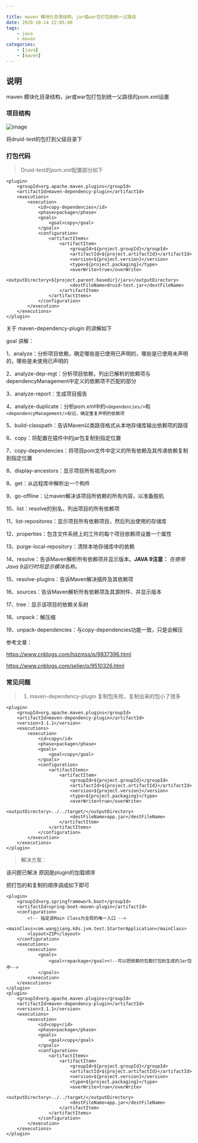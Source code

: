 ```yaml
---

title: maven 模块化目录结构，jar或war包打包到统一父路径
date: 2020-10-14 22:05:00
tags:
    - java
    - maven
categories:
    - [java]
    - [maven]
---
```


## 说明

maven 模块化目录结构，jar或war包打包到统一父路径的pom.xml设置

 <!-- more -->

### 项目结构

![image](/img/maven-package/image-20201012093409146.png)

将druid-test的包打到父级目录下

### 打包代码



> Druid-test的pom.xml配置部分如下



```
<plugin>
    <groupId>org.apache.maven.plugins</groupId>
    <artifactId>maven-dependency-plugin</artifactId>
    <executions>
        <execution>
            <id>copy-dependencies</id>
            <phase>package</phase>
            <goals>
                <goal>copy</goal>
            </goals>
            <configuration>
                <artifactItems>
                    <artifactItem>
                        <groupId>${project.groupId}</groupId>
                        <artifactId>${project.artifactId}</artifactId>
                        <version>${project.version}</version>
                        <type>${project.packaging}</type>
                        <overWrite>true</overWrite>
                        <outputDirectory>${project.parent.basedir}/jars</outputDirectory>
                        <destFileName>druid-test.jar</destFileName>
                    </artifactItem>
                </artifactItems>
            </configuration>
        </execution>
    </executions>
</plugin>
```



关于 maven-dependency-plugin 的讲解如下

goal 讲解：

1、analyze：分析项目依赖，确定哪些是已使用已声明的，哪些是已使用未声明的，哪些是未使用已声明的

2、analyze-dep-mgt：分析项目依赖，列出已解析的依赖项与dependencyManagement中定义的依赖项不匹配的部分

3、analyze-report：生成项目报告

4、analyze-duplicate：分析pom.xml中的`<dependencies/>`和`<dependencyManagement/>标记，确定重复声明的依赖项`

5、build-classpath：告诉Maven以类路径格式从本地存储库输出依赖项的路径

6、copy：将配置在插件中的jar包复制到指定位置

7、copy-dependencies：将项目pom文件中定义的所有依赖及其传递依赖复制到指定位置

8、display-ancestors：显示项目所有祖先pom

8、get：从远程库中解析出一个构件

9、go-offline：让maven解决该项目所依赖的所有内容，以准备脱机

10、list：resolve的别名，列出项目的所有依赖项

11、list-repositores：显示项目所有依赖项目，然后列出使用的存储库

12、properties：包含文件系统上的工件的每个项目依赖项设置一个属性

13、purge-local-repository：清除本地存储库中的依赖

14、resolve：告诉Maven解析所有依赖项并显示版本。**JAVA 9注意：** *在使用Java 9运行时将显示模块名称。*

15、resolve-plugins：告诉Maven解决插件及其依赖项

16、sources：告诉Maven解析所有依赖项及其源附件、并显示版本

17、tree：显示该项目的依赖关系树

18、unpack：解压缩

19、unpack-dependencies：与copy-dependencies功能一致，只是会解压





参考文章：

 https://www.cnblogs.com/hqzmss/p/9837396.html

https://www.cnblogs.com/selier/p/9510326.html



### 常见问题

> 1.  maven-dependency-plugin 复制包失败，复制出来的包小了很多


```
<plugin>
    <groupId>org.apache.maven.plugins</groupId>
    <artifactId>maven-dependency-plugin</artifactId>
    <version>3.1.1</version>
    <executions>
        <execution>
            <id>copy</id>
            <phase>package</phase>
            <goals>
                <goal>copy</goal>
            </goals>
            <configuration>
                <artifactItems>
                    <artifactItem>
                        <groupId>${project.groupId}</groupId>
                        <artifactId>${project.artifactId}</artifactId>
                        <version>${project.version}</version>
                        <type>${project.packaging}</type>
                        <overWrite>true</overWrite>
                        <outputDirectory>../../target/</outputDirectory>
                        <destFileName>app.jar</destFileName>
                    </artifactItem>
                </artifactItems>
            </configuration>
        </execution>
    </executions>
</plugin>
```



> 解决方案：

该问题已解决  原因是plugin的加载顺序

把打包的和复制的顺序调成如下即可

```
<plugin>
    <groupId>org.springframework.boot</groupId>
    <artifactId>spring-boot-maven-plugin</artifactId>
    <configuration>
        <!-- 指定该Main Class为全局的唯一入口 -->
        <mainClass>com.wangjiang.k8s.jvm.test.StarterApplication</mainClass>
        <layout>ZIP</layout>
    </configuration>
    <executions>
        <execution>
            <goals>
                <goal>repackage</goal><!--可以把依赖的包都打包到生成的Jar包中-->
            </goals>
        </execution>
    </executions>
</plugin>
<plugin>
    <groupId>org.apache.maven.plugins</groupId>
    <artifactId>maven-dependency-plugin</artifactId>
    <version>3.1.1</version>
    <executions>
        <execution>
            <id>copy</id>
            <phase>package</phase>
            <goals>
                <goal>copy</goal>
            </goals>
            <configuration>
                <artifactItems>
                    <artifactItem>
                        <groupId>${project.groupId}</groupId>
                        <artifactId>${project.artifactId}</artifactId>
                        <version>${project.version}</version>
                        <type>${project.packaging}</type>
                        <overWrite>true</overWrite>
                        <outputDirectory>../../target/</outputDirectory>
                        <destFileName>app.jar</destFileName>
                    </artifactItem>
                </artifactItems>
            </configuration>
        </execution>
    </executions>
</plugin>
```



